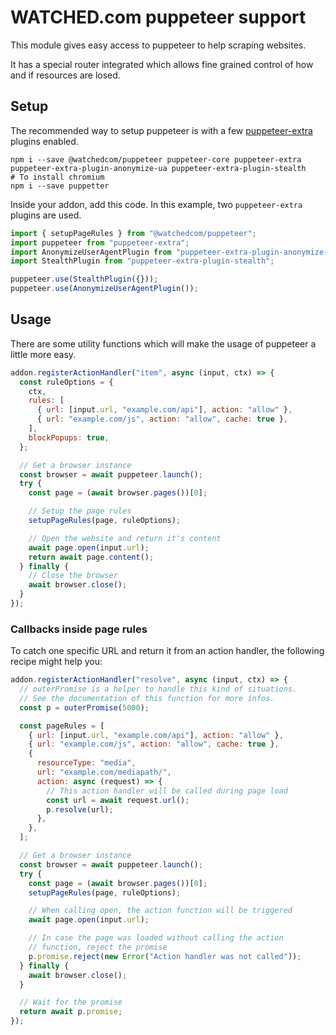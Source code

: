 # WATCHED.com puppeteer support

This module gives easy access to puppeteer to help scraping websites.

It has a special router integrated which allows fine grained control of how and if resources are losed.

## Setup

The recommended way to setup puppeteer is with a few [puppeteer-extra](https://github.com/berstend/puppeteer-extra) plugins enabled.

```shell
npm i --save @watchedcom/puppeteer puppeteer-core puppeteer-extra puppeteer-extra-plugin-anonymize-ua puppeteer-extra-plugin-stealth
# To install chromium
npm i --save puppetter
```

Inside your addon, add this code. In this example, two `puppeteer-extra` plugins are used.

```typescript
import { setupPageRules } from "@watchedcom/puppeteer";
import puppeteer from "puppeteer-extra";
import AnonymizeUserAgentPlugin from "puppeteer-extra-plugin-anonymize-ua";
import StealthPlugin from "puppeteer-extra-plugin-stealth";

puppeteer.use(StealthPlugin({}));
puppeteer.use(AnonymizeUserAgentPlugin());
```

## Usage

There are some utility functions which will make the usage of puppeteer a little more easy.

```javascript
addon.registerActionHandler("item", async (input, ctx) => {
  const ruleOptions = {
    ctx,
    rules: [
      { url: [input.url, "example.com/api"], action: "allow" },
      { url: "example.com/js", action: "allow", cache: true },
    ],
    blockPopups: true,
  };

  // Get a browser instance
  const browser = await puppeteer.launch();
  try {
    const page = (await browser.pages())[0];

    // Setup the page rules
    setupPageRules(page, ruleOptions);

    // Open the website and return it's content
    await page.open(input.url);
    return await page.content();
  } finally {
    // Close the browser
    await browser.close();
  }
});
```

### Callbacks inside page rules

To catch one specific URL and return it from an action handler, the following recipe might help you:

```javascript
addon.registerActionHandler("resolve", async (input, ctx) => {
  // outerPromise is a helper to handle this kind of situations.
  // See the documentation of this function for more infos.
  const p = outerPromise(5000);

  const pageRules = [
    { url: [input.url, "example.com/api"], action: "allow" },
    { url: "example.com/js", action: "allow", cache: true },
    {
      resourceType: "media",
      url: "example.com/mediapath/",
      action: async (request) => {
        // This action handler will be called during page load
        const url = await request.url();
        p.resolve(url);
      },
    },
  ];

  // Get a browser instance
  const browser = await puppeteer.launch();
  try {
    const page = (await browser.pages())[0];
    setupPageRules(page, ruleOptions);

    // When calling open, the action function will be triggered
    await page.open(input.url);

    // In case the page was loaded without calling the action
    // function, reject the promise
    p.promise.reject(new Error("Action handler was not called"));
  } finally {
    await browser.close();
  }

  // Wait for the promise
  return await p.promise;
});
```
